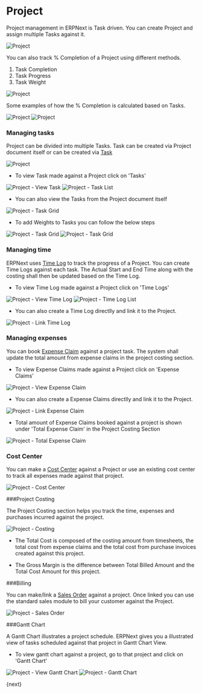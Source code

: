 # Project

Project management in ERPNext is Task driven. You can create Project and assign multiple Tasks against it.

<img class="screenshot" alt="Project" src="/assets/erpnext_docs/assets/img/project/project.png">

You can also track % Completion of a Project using different methods.

  1. Task Completion
  2. Task Progress
  3. Task Weight

<img class="screenshot" alt="Project" src="/assets/erpnext_docs/assets/img/project/project-percent-complete.png">

Some examples of how the % Completion is calculated based on Tasks.

<img class="screenshot" alt="Project" src="/assets/erpnext_docs/assets/img/project/percent-complete-calc.png">

<img class="screenshot" alt="Project" src="/assets/erpnext_docs/assets/img/project/percent-complete-formula.png">

### Managing tasks
Project can be divided into multiple Tasks.
Task can be created via Project document itself or can be created via  [Task](/docs/user/manual/en/projects/tasks.html)

<img class="screenshot" alt="Project" src="/assets/erpnext_docs/assets/img/project/project_task.png">

* To view Task made against a Project click on 'Tasks'

<img class="screenshot" alt="Project - View Task" src="/assets/erpnext_docs/assets/img/project/project_view_task.png">

<img class="screenshot" alt="Project - Task List" src="/assets/erpnext_docs/assets/img/project/project_task_list.png">

* You can also view the Tasks from the Project document itself

<img class="screenshot" alt="Project - Task Grid" src="/assets/erpnext_docs/assets/img/project/project_task_grid.png">

* To add Weights to Tasks you can follow the below steps

<img class="screenshot" alt="Project - Task Grid" src="/assets/erpnext_docs/assets/img/project/tasks.png">
<img class="screenshot" alt="Project - Task Grid" src="/assets/erpnext_docs/assets/img/project/task-weights.png">


### Managing time

ERPNext uses [Time Log](/docs/user/manual/en/projects/time-log.html) to track the progress of a Project.
You can create Time Logs against each task.
The Actual Start and End Time along with the costing shall then be updated based on the Time Log.

* To view Time Log made against a Project click on 'Time Logs'

<img class="screenshot" alt="Project - View Time Log" src="/assets/erpnext_docs/assets/img/project/project_view_time_log.png">

<img class="screenshot" alt="Project - Time Log List" src="/assets/erpnext_docs/assets/img/project/project_time_log_list.png">

* You can also create a Time Log directlly and link it to the Project.

<img class="screenshot" alt="Project - Link Time Log" src="/assets/erpnext_docs/assets/img/project/project_time_log_link.png">

### Managing expenses

You can book [Expense Claim](/docs/user/manual/en/human-resources/expense-claim.html) against a project task.
The system shall update the total amount from expense claims in the project costing section.

* To view Expense Claims made against a Project click on 'Expense Claims'

<img class="screenshot" alt="Project - View Expense Claim" src="/assets/erpnext_docs/assets/img/project/project_view_expense_claim.png">

* You can also create a Expense Claims directlly and link it to the Project.

<img class="screenshot" alt="Project - Link Expense Claim" src="/assets/erpnext_docs/assets/img/project/project_expense_claim_link.png">

* Total amount of Expense Claims booked against a project is shown under 'Total Expense Claim' in the Project Costing Section

<img class="screenshot" alt="Project - Total Expense Claim" src="/assets/erpnext_docs/assets/img/project/project_total_expense_claim.png">

### Cost Center

You can make a [Cost Center](/docs/user/manual/en/accounts/setup/cost-center.html) against a Project or use an existing cost center to track all expenses made against that project.

<img class="screenshot" alt="Project - Cost Center" src="/assets/erpnext_docs/assets/img/project/project_cost_center.png">

###Project Costing

The Project Costing section helps you track the time, expenses and purchases incurred against the project.

<img class="screenshot" alt="Project - Costing" src="/assets/erpnext_docs/assets/img/project/project_costing.png">

* The Total Cost is composed of the costing amount from timesheets, the total cost from expense claims and the total cost from purchase invoices created against this project.

* The Gross Margin is the difference between Total Billed Amount and the Total Cost Amount for this project.

###Billing

You can make/link a [Sales Order](/docs/user/manual/en/selling/sales-order.html) against a project. Once linked you can use the standard sales module to bill your customer against the Project.

<img class="screenshot" alt="Project - Sales Order" src="/assets/erpnext_docs/assets/img/project/project_sales_order.png">

###Gantt Chart

A Gantt Chart illustrates a project schedule.
ERPNext gives you a illustrated view of tasks scheduled against that project in Gantt Chart View.

* To view gantt chart against a project, go to that project and click on 'Gantt Chart'

<img class="screenshot" alt="Project - View Gantt Chart" src="/assets/erpnext_docs/assets/img/project/project_view_gantt_chart.png">

<img class="screenshot" alt="Project - Gantt Chart" src="/assets/erpnext_docs/assets/img/project/project_gantt_chart.png">

{next}
